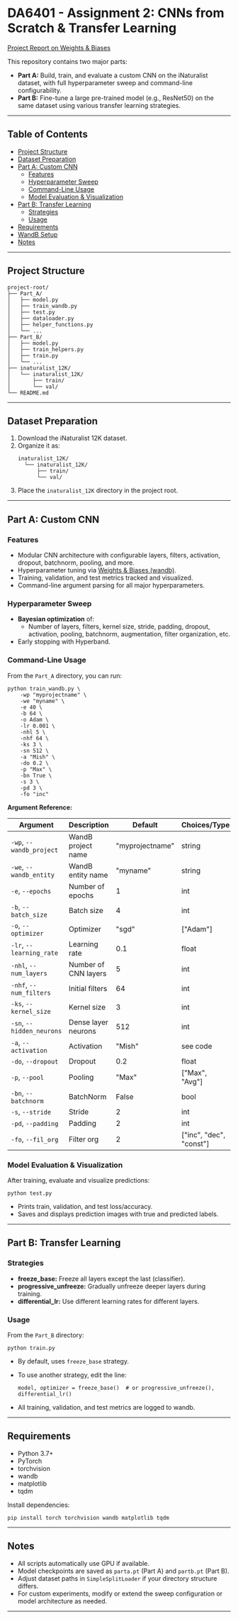 # DA6401 - Assignment 2: CNNs from Scratch & Transfer Learning

[Project Report on Weights & Biases](https://wandb.ai/ce21b031/DA6401%20-%20Assignment2/reports/DA6401-Assignment-2--VmlldzoxMjM2NDU1NQ)

This repository contains two major parts:

- **Part A:** Build, train, and evaluate a custom CNN on the iNaturalist dataset, with full hyperparameter sweep and command-line configurability.
- **Part B:** Fine-tune a large pre-trained model (e.g., ResNet50) on the same dataset using various transfer learning strategies.

---

## Table of Contents

- [Project Structure](#project-structure)
- [Dataset Preparation](#dataset-preparation)
- [Part A: Custom CNN](#part-a-custom-cnn)
  - [Features](#features)
  - [Hyperparameter Sweep](#hyperparameter-sweep)
  - [Command-Line Usage](#command-line-usage)
  - [Model Evaluation & Visualization](#model-evaluation--visualization)
- [Part B: Transfer Learning](#part-b-transfer-learning)
  - [Strategies](#strategies)
  - [Usage](#usage)
- [Requirements](#requirements)
- [WandB Setup](#wandb-setup)
- [Notes](#notes)

---

## Project Structure

```
project-root/
├── Part_A/
│   ├── model.py
│   ├── train_wandb.py
│   ├── test.py
│   ├── dataloader.py
│   ├── helper_functions.py
│   └── ...
├── Part_B/
│   ├── model.py
│   ├── train_helpers.py
│   ├── train.py
│   └── ...
├── inaturalist_12K/
│   └── inaturalist_12K/
│       ├── train/
│       └── val/
└── README.md
```

---

## Dataset Preparation

1. Download the iNaturalist 12K dataset.
2. Organize it as:
    ```
    inaturalist_12K/
      └── inaturalist_12K/
          ├── train/
          └── val/
    ```
3. Place the `inaturalist_12K` directory in the project root.

---

## Part A: Custom CNN

### Features

- Modular CNN architecture with configurable layers, filters, activation, dropout, batchnorm, pooling, and more.
- Hyperparameter tuning via [Weights & Biases (wandb)](https://wandb.ai).
- Training, validation, and test metrics tracked and visualized.
- Command-line argument parsing for all major hyperparameters.

### Hyperparameter Sweep

- **Bayesian optimization** of:
  - Number of layers, filters, kernel size, stride, padding, dropout, activation, pooling, batchnorm, augmentation, filter organization, etc.
- Early stopping with Hyperband.

### Command-Line Usage

From the `Part_A` directory, you can run:

```
python train_wandb.py \
    -wp "myprojectname" \
    -we "myname" \
    -e 40 \
    -b 64 \
    -o Adam \
    -lr 0.001 \
    -nhl 5 \
    -nhf 64 \
    -ks 3 \
    -sn 512 \
    -a "Mish" \
    -do 0.2 \
    -p "Max" \
    -bn True \
    -s 3 \
    -pd 3 \
    -fo "inc"
```

**Argument Reference:**

| Argument | Description | Default | Choices/Type |
|----------|-------------|---------|--------------|
| `-wp`, `--wandb_project` | WandB project name | "myprojectname" | string |
| `-we`, `--wandb_entity` | WandB entity name | "myname" | string |
| `-e`, `--epochs` | Number of epochs | 1 | int |
| `-b`, `--batch_size` | Batch size | 4 | int |
| `-o`, `--optimizer` | Optimizer | "sgd" | ["Adam"] |
| `-lr`, `--learning_rate` | Learning rate | 0.1 | float |
| `-nhl`, `--num_layers` | Number of CNN layers | 5 | int |
| `-nhf`, `--num_filters` | Initial filters | 64 | int |
| `-ks`, `--kernel_size` | Kernel size | 3 | int |
| `-sn`, `--hidden_neurons` | Dense layer neurons | 512 | int |
| `-a`, `--activation` | Activation | "Mish" | see code |
| `-do`, `--dropout` | Dropout | 0.2 | float |
| `-p`, `--pool` | Pooling | "Max" | ["Max", "Avg"] |
| `-bn`, `--batchnorm` | BatchNorm | False | bool |
| `-s`, `--stride` | Stride | 2 | int |
| `-pd`, `--padding` | Padding | 2 | int |
| `-fo`, `--fil_org` | Filter org | 2 | ["inc", "dec", "const"] |

### Model Evaluation & Visualization

After training, evaluate and visualize predictions:

```
python test.py
```

- Prints train, validation, and test loss/accuracy.
- Saves and displays prediction images with true and predicted labels.

---

## Part B: Transfer Learning

### Strategies

- **freeze_base:** Freeze all layers except the last (classifier).
- **progressive_unfreeze:** Gradually unfreeze deeper layers during training.
- **differential_lr:** Use different learning rates for different layers.

### Usage

From the `Part_B` directory:

```
python train.py
```

- By default, uses `freeze_base` strategy.
- To use another strategy, edit the line:
  ```
  model, optimizer = freeze_base()  # or progressive_unfreeze(), differential_lr()
  ```

- All training, validation, and test metrics are logged to wandb.

---

## Requirements

- Python 3.7+
- PyTorch
- torchvision
- wandb
- matplotlib
- tqdm

Install dependencies:
```
pip install torch torchvision wandb matplotlib tqdm
```

---

## Notes

- All scripts automatically use GPU if available.
- Model checkpoints are saved as `parta.pt` (Part A) and `partb.pt` (Part B).
- Adjust dataset paths in `SimpleSplitLoader` if your directory structure differs.
- For custom experiments, modify or extend the sweep configuration or model architecture as needed.

---